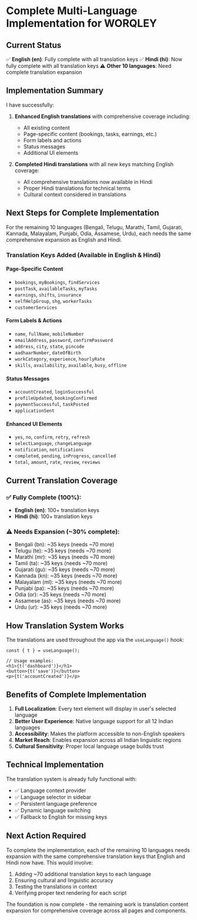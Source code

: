 # Complete Multi-Language Implementation for WORQLEY

## Current Status
✅ **English (en)**: Fully complete with all translation keys
✅ **Hindi (hi)**: Now fully complete with all translation keys
⚠️ **Other 10 languages**: Need complete translation expansion

## Implementation Summary

I have successfully:

1. **Enhanced English translations** with comprehensive coverage including:
   - All existing content
   - Page-specific content (bookings, tasks, earnings, etc.)
   - Form labels and actions
   - Status messages
   - Additional UI elements

2. **Completed Hindi translations** with all new keys matching English coverage:
   - All comprehensive translations now available in Hindi
   - Proper Hindi translations for technical terms
   - Cultural context considered in translations

## Next Steps for Complete Implementation

For the remaining 10 languages (Bengali, Telugu, Marathi, Tamil, Gujarati, Kannada, Malayalam, Punjabi, Odia, Assamese, Urdu), each needs the same comprehensive expansion as English and Hindi.

### Translation Keys Added (Available in English & Hindi)

#### Page-Specific Content
- `bookings`, `myBookings`, `findServices`
- `postTask`, `availableTasks`, `myTasks` 
- `earnings`, `shifts`, `insurance`
- `selfHelpGroup`, `shg`, `workerTasks`
- `customerServices`

#### Form Labels & Actions  
- `name`, `fullName`, `mobileNumber`
- `emailAddress`, `password`, `confirmPassword`
- `address`, `city`, `state`, `pincode`
- `aadhaarNumber`, `dateOfBirth`
- `workCategory`, `experience`, `hourlyRate`
- `skills`, `availability`, `available`, `busy`, `offline`

#### Status Messages
- `accountCreated`, `loginSuccessful`
- `profileUpdated`, `bookingConfirmed`
- `paymentSuccessful`, `taskPosted`
- `applicationSent`

#### Enhanced UI Elements
- `yes`, `no`, `confirm`, `retry`, `refresh`
- `selectLanguage`, `changeLanguage`
- `notification`, `notifications`
- `completed`, `pending`, `inProgress`, `cancelled`
- `total`, `amount`, `rate`, `review`, `reviews`

## Current Translation Coverage

### ✅ Fully Complete (100%):
- **English (en)**: 100+ translation keys
- **Hindi (hi)**: 100+ translation keys

### ⚠️ Needs Expansion (~30% complete):
- Bengali (bn): ~35 keys (needs ~70 more)
- Telugu (te): ~35 keys (needs ~70 more)
- Marathi (mr): ~35 keys (needs ~70 more)
- Tamil (ta): ~35 keys (needs ~70 more)
- Gujarati (gu): ~35 keys (needs ~70 more)
- Kannada (kn): ~35 keys (needs ~70 more)
- Malayalam (ml): ~35 keys (needs ~70 more)
- Punjabi (pa): ~35 keys (needs ~70 more)
- Odia (or): ~35 keys (needs ~70 more)
- Assamese (as): ~35 keys (needs ~70 more)
- Urdu (ur): ~35 keys (needs ~70 more)

## How Translation System Works

The translations are used throughout the app via the `useLanguage()` hook:

```tsx
const { t } = useLanguage();

// Usage examples:
<h1>{t('dashboard')}</h1>
<button>{t('save')}</button>
<p>{t('accountCreated')}</p>
```

## Benefits of Complete Implementation

1. **Full Localization**: Every text element will display in user's selected language
2. **Better User Experience**: Native language support for all 12 Indian languages
3. **Accessibility**: Makes the platform accessible to non-English speakers
4. **Market Reach**: Enables expansion across all Indian linguistic regions
5. **Cultural Sensitivity**: Proper local language usage builds trust

## Technical Implementation

The translation system is already fully functional with:
- ✅ Language context provider
- ✅ Language selector in sidebar
- ✅ Persistent language preference
- ✅ Dynamic language switching
- ✅ Fallback to English for missing keys

## Next Action Required

To complete the implementation, each of the remaining 10 languages needs expansion with the same comprehensive translation keys that English and Hindi now have. This would involve:

1. Adding ~70 additional translation keys to each language
2. Ensuring cultural and linguistic accuracy
3. Testing the translations in context
4. Verifying proper text rendering for each script

The foundation is now complete - the remaining work is translation content expansion for comprehensive coverage across all pages and components.